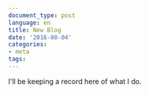 ```yaml
---
document_type: post
language: en
title: New Blog
date: '2016-08-04'
categories:
- meta
tags:
---
```


I'll be keeping a record here of what I do.

